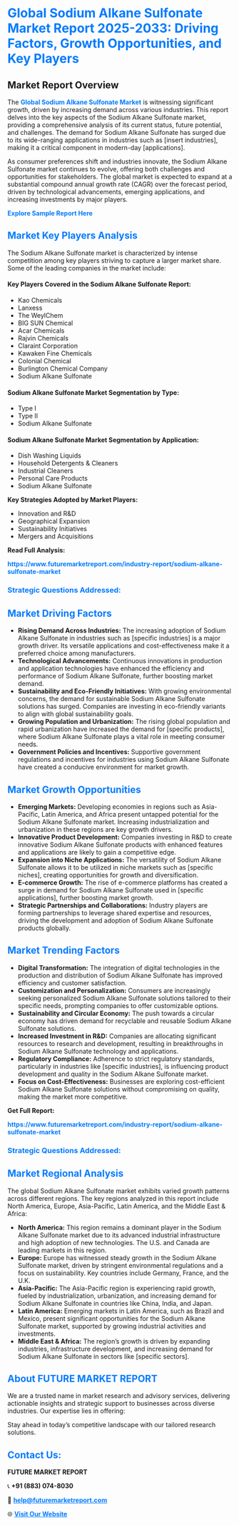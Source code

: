 <h1 style="color: #007BFF;">Global Sodium Alkane Sulfonate Market Report 2025-2033: Driving Factors, Growth Opportunities, and Key Players</h1>

<section id="overview">
<h2>Market Report Overview</h2>
<p>The <a href="https://www.futuremarketreport.com/industry-report/sodium-alkane-sulfonate-market" style="color: #007BFF; text-decoration: none;"><strong>Global Sodium Alkane Sulfonate Market</strong></a> is witnessing significant growth, driven by increasing demand across various industries. This report delves into the key aspects of the Sodium Alkane Sulfonate market, providing a comprehensive analysis of its current status, future potential, and challenges. The demand for Sodium Alkane Sulfonate has surged due to its wide-ranging applications in industries such as [insert industries], making it a critical component in modern-day [applications].</p>
<p>As consumer preferences shift and industries innovate, the Sodium Alkane Sulfonate market continues to evolve, offering both challenges and opportunities for stakeholders. The global market is expected to expand at a substantial compound annual growth rate (CAGR) over the forecast period, driven by technological advancements, emerging applications, and increasing investments by major players.</p>
</section>

<section id="overview">
<p><a href="https://www.futuremarketreport.com/request-sample/reportId=100205" style="color: #007BFF; text-decoration: none;"><strong>Explore Sample Report Here</strong></a></p>
</section>

<section id="key-players">
<h2 style="color: #007BFF;">Market Key Players Analysis</h2>
<p>The Sodium Alkane Sulfonate market is characterized by intense competition among key players striving to capture a larger market share. Some of the leading companies in the market include:</p>
<h4>Key Players Covered in the Sodium Alkane Sulfonate Report:</h4>
<ul><li>Kao Chemicals</li><li>Lanxess</li><li>The WeylChem</li><li>BIG SUN Chemical</li><li>Acar Chemicals</li><li>Rajvin Chemicals</li><li>Claraint Corporation</li><li>Kawaken Fine Chemicals</li><li>Colonial Chemical</li><li>Burlington Chemical Company</li><li>Sodium Alkane Sulfonate</li></ul>
<h4>Sodium Alkane Sulfonate Market Segmentation by Type:</h4>
<ul><li>Type I</li><li>Type II</li><li>Sodium Alkane Sulfonate</li></ul>

<h4>Sodium Alkane Sulfonate Market Segmentation by Application:</h4>
<ul><li>Dish Washing Liquids</li><li>Household Detergents &amp; Cleaners</li><li>Industrial Cleaners</li><li>Personal Care Products</li><li>Sodium Alkane Sulfonate</li></ul>
<p><strong>Key Strategies Adopted by Market Players:</strong></p>
<ul>
<li>Innovation and R&D</li>
<li>Geographical Expansion</li>
<li>Sustainability Initiatives</li>
<li>Mergers and Acquisitions</li>
</ul>
</section>

<section>
<p><strong>Read Full Analysis: </strong></p><a href="https://www.futuremarketreport.com/industry-report/sodium-alkane-sulfonate-market" style="color: #007BFF; text-decoration: none;"><strong>https://www.futuremarketreport.com/industry-report/sodium-alkane-sulfonate-market</strong></a>
<h3 style="color: #007BFF;">Strategic Questions Addressed:</h3>
</section>

<section id="driving-factors">
<h2 style="color: #007BFF;">Market Driving Factors</h2>
<ul>
<li><strong>Rising Demand Across Industries:</strong> The increasing adoption of Sodium Alkane Sulfonate in industries such as [specific industries] is a major growth driver. Its versatile applications and cost-effectiveness make it a preferred choice among manufacturers.</li>
<li><strong>Technological Advancements:</strong> Continuous innovations in production and application technologies have enhanced the efficiency and performance of Sodium Alkane Sulfonate, further boosting market demand.</li>
<li><strong>Sustainability and Eco-Friendly Initiatives:</strong> With growing environmental concerns, the demand for sustainable Sodium Alkane Sulfonate solutions has surged. Companies are investing in eco-friendly variants to align with global sustainability goals.</li>
<li><strong>Growing Population and Urbanization:</strong> The rising global population and rapid urbanization have increased the demand for [specific products], where Sodium Alkane Sulfonate plays a vital role in meeting consumer needs.</li>
<li><strong>Government Policies and Incentives:</strong> Supportive government regulations and incentives for industries using Sodium Alkane Sulfonate have created a conducive environment for market growth.</li>
</ul>
</section>

<section id="growth-opportunities">
<h2 style="color: #007BFF;">Market Growth Opportunities</h2>
<ul>
<li><strong>Emerging Markets:</strong> Developing economies in regions such as Asia-Pacific, Latin America, and Africa present untapped potential for the Sodium Alkane Sulfonate market. Increasing industrialization and urbanization in these regions are key growth drivers.</li>
<li><strong>Innovative Product Development:</strong> Companies investing in R&D to create innovative Sodium Alkane Sulfonate products with enhanced features and applications are likely to gain a competitive edge.</li>
<li><strong>Expansion into Niche Applications:</strong> The versatility of Sodium Alkane Sulfonate allows it to be utilized in niche markets such as [specific niches], creating opportunities for growth and diversification.</li>
<li><strong>E-commerce Growth:</strong> The rise of e-commerce platforms has created a surge in demand for Sodium Alkane Sulfonate used in [specific applications], further boosting market growth.</li>
<li><strong>Strategic Partnerships and Collaborations:</strong> Industry players are forming partnerships to leverage shared expertise and resources, driving the development and adoption of Sodium Alkane Sulfonate products globally.</li>
</ul>
</section>

<section id="trending-factors">
<h2 style="color: #007BFF;">Market Trending Factors</h2>
<ul>
<li><strong>Digital Transformation:</strong> The integration of digital technologies in the production and distribution of Sodium Alkane Sulfonate has improved efficiency and customer satisfaction.</li>
<li><strong>Customization and Personalization:</strong> Consumers are increasingly seeking personalized Sodium Alkane Sulfonate solutions tailored to their specific needs, prompting companies to offer customizable options.</li>
<li><strong>Sustainability and Circular Economy:</strong> The push towards a circular economy has driven demand for recyclable and reusable Sodium Alkane Sulfonate solutions.</li>
<li><strong>Increased Investment in R&D:</strong> Companies are allocating significant resources to research and development, resulting in breakthroughs in Sodium Alkane Sulfonate technology and applications.</li>
<li><strong>Regulatory Compliance:</strong> Adherence to strict regulatory standards, particularly in industries like [specific industries], is influencing product development and quality in the Sodium Alkane Sulfonate market.</li>
<li><strong>Focus on Cost-Effectiveness:</strong> Businesses are exploring cost-efficient Sodium Alkane Sulfonate solutions without compromising on quality, making the market more competitive.</li>
</ul>
</section>

<section>
<p><strong>Get Full Report: </strong></p><a href="https://www.futuremarketreport.com/industry-report/sodium-alkane-sulfonate-market" style="color: #007BFF; text-decoration: none;"><strong>https://www.futuremarketreport.com/industry-report/sodium-alkane-sulfonate-market</strong></a>
<h3 style="color: #007BFF;">Strategic Questions Addressed:</h3>
</section>


<section id="regional-analysis">
<h2 style="color: #007BFF;">Market Regional Analysis</h2>
<p>The global Sodium Alkane Sulfonate market exhibits varied growth patterns across different regions. The key regions analyzed in this report include North America, Europe, Asia-Pacific, Latin America, and the Middle East & Africa:</p>
<ul>
<li><strong>North America:</strong> This region remains a dominant player in the Sodium Alkane Sulfonate market due to its advanced industrial infrastructure and high adoption of new technologies. The U.S. and Canada are leading markets in this region.</li>
<li><strong>Europe:</strong> Europe has witnessed steady growth in the Sodium Alkane Sulfonate market, driven by stringent environmental regulations and a focus on sustainability. Key countries include Germany, France, and the U.K.</li>
<li><strong>Asia-Pacific:</strong> The Asia-Pacific region is experiencing rapid growth, fueled by industrialization, urbanization, and increasing demand for Sodium Alkane Sulfonate in countries like China, India, and Japan.</li>
<li><strong>Latin America:</strong> Emerging markets in Latin America, such as Brazil and Mexico, present significant opportunities for the Sodium Alkane Sulfonate market, supported by growing industrial activities and investments.</li>
<li><strong>Middle East & Africa:</strong> The region’s growth is driven by expanding industries, infrastructure development, and increasing demand for Sodium Alkane Sulfonate in sectors like [specific sectors].</li>
</ul>
</section>

<footer>
<h2 style="color: #007BFF;">About FUTURE MARKET REPORT</h2>
<p>We are a trusted name in market research and advisory services, delivering actionable insights and strategic support to businesses across diverse industries. Our expertise lies in offering:</p>

<p>Stay ahead in today’s competitive landscape with our tailored research solutions.</p>

<h2 style="color: #007BFF;">Contact Us:</h2>
<p><strong>FUTURE MARKET REPORT</strong></p>
<p>📞 <strong>+91 (883) 074-8030</strong></p>
<p>📧 <strong><a href="mailto:help@futuremarketreport.com" style="color: #007BFF;">help@futuremarketreport.com</a></strong></p>
<p>🌐 <strong><a href="https://www.futuremarketreport.com/" style="color: #007BFF;">Visit Our Website</a></strong></p>
</footer>